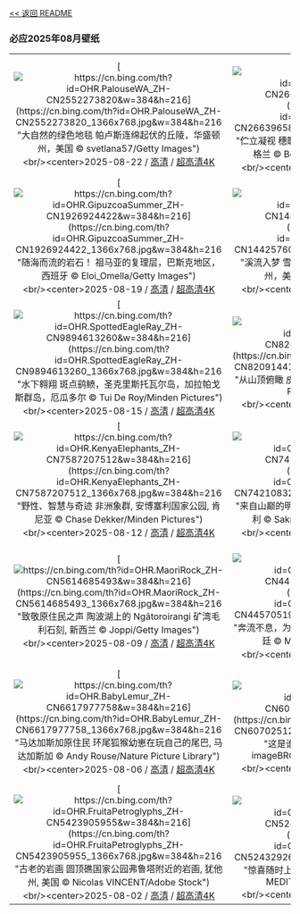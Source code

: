[<< 返回 README](../../README.md)
### 必应2025年08月壁纸
||||
|:---:|:---:|:---:|
|[![https://cn.bing.com/th?id=OHR.PalouseWA_ZH-CN2552273820&w=384&h=216](https://cn.bing.com/th?id=OHR.PalouseWA_ZH-CN2552273820_1366x768.jpg&w=384&h=216 "大自然的绿色地毯&#10;帕卢斯连绵起伏的丘陵，华盛顿州，美国&#10;© svetlana57/Getty Images")](https://cn.bing.com/search?q=%e5%b8%95%e5%8d%a2%e6%96%af%e5%9c%b0%e5%8c%ba&form=hpcapt&mkt=zh-cn&filters=HpDate:"20250821_1600")<br/><center>2025-08-22 / [高清](https://cn.bing.com/th?id=OHR.PalouseWA_ZH-CN2552273820_1920x1200.jpg&w=1920&h=1200) / [超高清4K](https://cn.bing.com/th?id=OHR.PalouseWA_ZH-CN2552273820_UHD.jpg&w=3840&h=2160)<center/>|[![https://cn.bing.com/th?id=OHR.WheatearBird_ZH-CN2663965839&w=384&h=216](https://cn.bing.com/th?id=OHR.WheatearBird_ZH-CN2663965839_1366x768.jpg&w=384&h=216 "伫立凝视&#10;穗䳭和盛开的帚石楠，峰区国家公园，英格兰&#10;© Ben Hall/Nature Picture Library")](https://cn.bing.com/search?q=%e7%a9%97%e4%b3%ad&form=hpcapt&mkt=zh-cn&filters=HpDate:"20250820_1600")<br/><center>2025-08-21 / [高清](https://cn.bing.com/th?id=OHR.WheatearBird_ZH-CN2663965839_1920x1200.jpg&w=1920&h=1200) / [超高清4K](https://cn.bing.com/th?id=OHR.WheatearBird_ZH-CN2663965839_UHD.jpg&w=3840&h=2160)<center/>|[![https://cn.bing.com/th?id=OHR.CitadelBonifacio_ZH-CN2130899430&w=384&h=216](https://cn.bing.com/th?id=OHR.CitadelBonifacio_ZH-CN2130899430_1366x768.jpg&w=384&h=216 "永恒的建筑&#10;博尼法乔城堡，科西嘉岛南部，法国&#10;© Marc Dozier/Getty Images")](https://cn.bing.com/search?q=%e5%8d%9a%e5%b0%bc%e6%b3%95%e4%b9%94&form=hpcapt&mkt=zh-cn&filters=HpDate:"20250819_1600")<br/><center>2025-08-20 / [高清](https://cn.bing.com/th?id=OHR.CitadelBonifacio_ZH-CN2130899430_1920x1200.jpg&w=1920&h=1200) / [超高清4K](https://cn.bing.com/th?id=OHR.CitadelBonifacio_ZH-CN2130899430_UHD.jpg&w=3840&h=2160)<center/>|
|[![https://cn.bing.com/th?id=OHR.GipuzcoaSummer_ZH-CN1926924422&w=384&h=216](https://cn.bing.com/th?id=OHR.GipuzcoaSummer_ZH-CN1926924422_1366x768.jpg&w=384&h=216 "随海而流的岩石！&#10;祖马亚的复理层，巴斯克地区，西班牙&#10;© Eloi_Omella/Getty Images")](https://cn.bing.com/search?q=%e8%a5%bf%e7%8f%ad%e7%89%99%e7%a5%96%e9%a9%ac%e4%ba%9a%e7%9a%84%e5%a4%8d%e7%90%86%e7%9f%b3&form=hpcapt&mkt=zh-cn&filters=HpDate:"20250818_1600")<br/><center>2025-08-19 / [高清](https://cn.bing.com/th?id=OHR.GipuzcoaSummer_ZH-CN1926924422_1920x1200.jpg&w=1920&h=1200) / [超高清4K](https://cn.bing.com/th?id=OHR.GipuzcoaSummer_ZH-CN1926924422_UHD.jpg&w=3840&h=2160)<center/>|[![https://cn.bing.com/th?id=OHR.AvalancheLake_ZH-CN1442576083&w=384&h=216](https://cn.bing.com/th?id=OHR.AvalancheLake_ZH-CN1442576083_1366x768.jpg&w=384&h=216 "溪流入梦&#10;雪崩湖步道，阿迪朗达克高峰区，纽约州，美国&#10;© Posnov/Getty Images")](https://cn.bing.com/search?q=%e7%ba%bd%e7%ba%a6%e5%b7%9e%e9%9b%aa%e5%b4%a9%e6%b9%96&form=hpcapt&mkt=zh-cn&filters=HpDate:"20250817_1600")<br/><center>2025-08-18 / [高清](https://cn.bing.com/th?id=OHR.AvalancheLake_ZH-CN1442576083_1920x1200.jpg&w=1920&h=1200) / [超高清4K](https://cn.bing.com/th?id=OHR.AvalancheLake_ZH-CN1442576083_UHD.jpg&w=3840&h=2160)<center/>|[![https://cn.bing.com/th?id=OHR.ColorfulBeehives_ZH-CN0180195770&w=384&h=216](https://cn.bing.com/th?id=OHR.ColorfulBeehives_ZH-CN0180195770_1366x768.jpg&w=384&h=216 "成为改变的一“蜂”&#10;色彩斑斓的蜂巢, 意大利&#10;© Roberto Caucino/Shutterstock")](https://cn.bing.com/search?q=%e8%9c%9c%e8%9c%82&form=hpcapt&mkt=zh-cn&filters=HpDate:"20250815_1600")<br/><center>2025-08-16 / [高清](https://cn.bing.com/th?id=OHR.ColorfulBeehives_ZH-CN0180195770_1920x1200.jpg&w=1920&h=1200) / [超高清4K](https://cn.bing.com/th?id=OHR.ColorfulBeehives_ZH-CN0180195770_UHD.jpg&w=3840&h=2160)<center/>|
|[![https://cn.bing.com/th?id=OHR.SpottedEagleRay_ZH-CN9894613260&w=384&h=216](https://cn.bing.com/th?id=OHR.SpottedEagleRay_ZH-CN9894613260_1366x768.jpg&w=384&h=216 "水下翱翔&#10;斑点鹞鲼，圣克里斯托瓦尔岛‌，‌加拉帕戈斯群岛，厄瓜多尔&#10;© Tui De Roy/Minden Pictures")](https://cn.bing.com/search?q=%e6%96%91%e7%82%b9%e9%b9%9e%e9%b2%bc&form=hpcapt&mkt=zh-cn&filters=HpDate:"20250814_1600")<br/><center>2025-08-15 / [高清](https://cn.bing.com/th?id=OHR.SpottedEagleRay_ZH-CN9894613260_1920x1200.jpg&w=1920&h=1200) / [超高清4K](https://cn.bing.com/th?id=OHR.SpottedEagleRay_ZH-CN9894613260_UHD.jpg&w=3840&h=2160)<center/>|[![https://cn.bing.com/th?id=OHR.PizNairPeak_ZH-CN8209144138&w=384&h=216](https://cn.bing.com/th?id=OHR.PizNairPeak_ZH-CN8209144138_1366x768.jpg&w=384&h=216 "从山顶俯瞰&#10;皮兹奈尔山缆车站, 格劳宾登州, 瑞士&#10;© Roberto Moiola/Alamy")](https://cn.bing.com/search?q=%e5%a5%88%e5%b0%94%e5%b3%b0&form=hpcapt&mkt=zh-cn&filters=HpDate:"20250813_1600")<br/><center>2025-08-14 / [高清](https://cn.bing.com/th?id=OHR.PizNairPeak_ZH-CN8209144138_1920x1200.jpg&w=1920&h=1200) / [超高清4K](https://cn.bing.com/th?id=OHR.PizNairPeak_ZH-CN8209144138_UHD.jpg&w=3840&h=2160)<center/>|[![https://cn.bing.com/th?id=OHR.CoronaArch_ZH-CN5406267193&w=384&h=216](https://cn.bing.com/th?id=OHR.CoronaArch_ZH-CN5406267193_1366x768.jpg&w=384&h=216 "地球的公开秘密&#10;一名男子从摩押附近的科罗纳拱门索降, 美国&#10;© Grant Ordelheide/TANDEM Stills + Motion")](https://cn.bing.com/search?q=%e5%a4%a9%e7%84%b6%e6%8b%b1%e9%97%a8&form=hpcapt&mkt=zh-cn&filters=HpDate:"20250812_1600")<br/><center>2025-08-13 / [高清](https://cn.bing.com/th?id=OHR.CoronaArch_ZH-CN5406267193_1920x1200.jpg&w=1920&h=1200) / [超高清4K](https://cn.bing.com/th?id=OHR.CoronaArch_ZH-CN5406267193_UHD.jpg&w=3840&h=2160)<center/>|
|[![https://cn.bing.com/th?id=OHR.KenyaElephants_ZH-CN7587207512&w=384&h=216](https://cn.bing.com/th?id=OHR.KenyaElephants_ZH-CN7587207512_1366x768.jpg&w=384&h=216 "野性、智慧与奇迹&#10;非洲象群, 安博塞利国家公园, 肯尼亚&#10;© Chase Dekker/Minden Pictures")](https://cn.bing.com/search?q=%e4%b8%96%e7%95%8c%e5%a4%a7%e8%b1%a1%e6%97%a5&form=hpcapt&mkt=zh-cn&filters=HpDate:"20250811_1600")<br/><center>2025-08-12 / [高清](https://cn.bing.com/th?id=OHR.KenyaElephants_ZH-CN7587207512_1920x1200.jpg&w=1920&h=1200) / [超高清4K](https://cn.bing.com/th?id=OHR.KenyaElephants_ZH-CN7587207512_UHD.jpg&w=3840&h=2160)<center/>|[![https://cn.bing.com/th?id=OHR.SantaMaddalena_ZH-CN7421083295&w=384&h=216](https://cn.bing.com/th?id=OHR.SantaMaddalena_ZH-CN7421083295_1366x768.jpg&w=384&h=216 "来自山巅的明信片&#10;圣玛格达莱娜, 多洛米蒂山, 意大利&#10;© Sakrapee Nopparat/Getty Images")](https://cn.bing.com/search?q=%e6%84%8f%e5%a4%a7%e5%88%a9%e5%a4%9a%e6%b4%9b%e7%b1%b3%e8%92%82%e5%b1%b1&form=hpcapt&mkt=zh-cn&filters=HpDate:"20250810_1600")<br/><center>2025-08-11 / [高清](https://cn.bing.com/th?id=OHR.SantaMaddalena_ZH-CN7421083295_1920x1200.jpg&w=1920&h=1200) / [超高清4K](https://cn.bing.com/th?id=OHR.SantaMaddalena_ZH-CN7421083295_UHD.jpg&w=3840&h=2160)<center/>|[![https://cn.bing.com/th?id=OHR.LionessKenya_ZH-CN6791029673&w=384&h=216](https://cn.bing.com/th?id=OHR.LionessKenya_ZH-CN6791029673_1366x768.jpg&w=384&h=216 "为正义怒吼&#10;马赛马拉国家保护区的雌狮,肯尼亚&#10;© Tandem Stock/Adobe Stock")](https://cn.bing.com/search?q=%e4%b8%96%e7%95%8c%e7%8b%ae%e5%ad%90%e6%97%a5&form=hpcapt&mkt=zh-cn&filters=HpDate:"20250809_1600")<br/><center>2025-08-10 / [高清](https://cn.bing.com/th?id=OHR.LionessKenya_ZH-CN6791029673_1920x1200.jpg&w=1920&h=1200) / [超高清4K](https://cn.bing.com/th?id=OHR.LionessKenya_ZH-CN6791029673_UHD.jpg&w=3840&h=2160)<center/>|
|[![https://cn.bing.com/th?id=OHR.MaoriRock_ZH-CN5614685493&w=384&h=216](https://cn.bing.com/th?id=OHR.MaoriRock_ZH-CN5614685493_1366x768.jpg&w=384&h=216 "致敬原住民之声&#10;陶波湖上的 Ngātoroirangi 矿湾毛利石刻, 新西兰&#10;© Joppi/Getty Images")](https://cn.bing.com/search?q=%e4%b8%96%e7%95%8c%e5%9c%9f%e8%91%97%e4%ba%ba%e6%b0%91%e5%9b%bd%e9%99%85%e6%97%a5&form=hpcapt&mkt=zh-cn&filters=HpDate:"20250808_1600")<br/><center>2025-08-09 / [高清](https://cn.bing.com/th?id=OHR.MaoriRock_ZH-CN5614685493_1920x1200.jpg&w=1920&h=1200) / [超高清4K](https://cn.bing.com/th?id=OHR.MaoriRock_ZH-CN5614685493_UHD.jpg&w=3840&h=2160)<center/>|[![https://cn.bing.com/th?id=OHR.IguazuArgentina_ZH-CN4457051931&w=384&h=216](https://cn.bing.com/th?id=OHR.IguazuArgentina_ZH-CN4457051931_1366x768.jpg&w=384&h=216 "奔流不息，为你为我&#10;伊瓜苏瀑布的三火枪瀑布, 阿根廷&#10;© Mark Meredith/Getty Images")](https://cn.bing.com/search?q=%e4%bc%8a%e7%93%9c%e8%8b%8f%e7%80%91%e5%b8%83+%e9%98%bf%e6%a0%b9%e5%bb%b7+%e5%b7%b4%e8%a5%bf&form=hpcapt&mkt=zh-cn&filters=HpDate:"20250807_1600")<br/><center>2025-08-08 / [高清](https://cn.bing.com/th?id=OHR.IguazuArgentina_ZH-CN4457051931_1920x1200.jpg&w=1920&h=1200) / [超高清4K](https://cn.bing.com/th?id=OHR.IguazuArgentina_ZH-CN4457051931_UHD.jpg&w=3840&h=2160)<center/>|[![https://cn.bing.com/th?id=OHR.GasparillaLight_ZH-CN6855683859&w=384&h=216](https://cn.bing.com/th?id=OHR.GasparillaLight_ZH-CN6855683859_1366x768.jpg&w=384&h=216 "海岸的密码&#10;加斯帕里拉岛灯塔后导标灯, 博卡格兰德, 佛罗里达州, 美国&#10;© Wiltser/Getty Images")](https://cn.bing.com/search?q=%e7%be%8e%e5%9b%bd%e5%9b%bd%e5%ae%b6%e7%81%af%e5%a1%94%e6%97%a5&form=hpcapt&mkt=zh-cn&filters=HpDate:"20250806_1600")<br/><center>2025-08-07 / [高清](https://cn.bing.com/th?id=OHR.GasparillaLight_ZH-CN6855683859_1920x1200.jpg&w=1920&h=1200) / [超高清4K](https://cn.bing.com/th?id=OHR.GasparillaLight_ZH-CN6855683859_UHD.jpg&w=3840&h=2160)<center/>|
|[![https://cn.bing.com/th?id=OHR.BabyLemur_ZH-CN6617977758&w=384&h=216](https://cn.bing.com/th?id=OHR.BabyLemur_ZH-CN6617977758_1366x768.jpg&w=384&h=216 "马达加斯加原住民&#10;环尾狐猴幼崽在玩自己的尾巴‌, 马达加斯加&#10;© Andy Rouse/Nature Picture Library")](https://cn.bing.com/search?q=%e7%8e%af%e5%b0%be%e7%8b%90%e7%8c%b4%e2%80%8c&form=hpcapt&mkt=zh-cn&filters=HpDate:"20250805_1600")<br/><center>2025-08-06 / [高清](https://cn.bing.com/th?id=OHR.BabyLemur_ZH-CN6617977758_1920x1200.jpg&w=1920&h=1200) / [超高清4K](https://cn.bing.com/th?id=OHR.BabyLemur_ZH-CN6617977758_UHD.jpg&w=3840&h=2160)<center/>|[![https://cn.bing.com/th?id=OHR.LaplandOwl_ZH-CN6070251232&w=384&h=216](https://cn.bing.com/th?id=OHR.LaplandOwl_ZH-CN6070251232_1366x768.jpg&w=384&h=216 "这是谁的家？&#10;巢中的乌林鸮, 芬兰&#10;© imageBROKER.com/Alamy Stock Photo")](https://cn.bing.com/search?q=%e7%8c%ab%e5%a4%b4%e9%b9%b0&form=hpcapt&mkt=zh-cn&filters=HpDate:"20250803_1600")<br/><center>2025-08-04 / [高清](https://cn.bing.com/th?id=OHR.LaplandOwl_ZH-CN6070251232_1920x1200.jpg&w=1920&h=1200) / [超高清4K](https://cn.bing.com/th?id=OHR.LaplandOwl_ZH-CN6070251232_UHD.jpg&w=3840&h=2160)<center/>|[![https://cn.bing.com/th?id=OHR.HappySunflower_ZH-CN5840993161&w=384&h=216](https://cn.bing.com/th?id=OHR.HappySunflower_ZH-CN5840993161_1366x768.jpg&w=384&h=216 "你好，黄色！&#10;夏天田野里盛开的向日葵&#10;© Arsgera/Shutterstock")](https://cn.bing.com/search?q=%e5%90%91%e6%97%a5%e8%91%b5&form=hpcapt&mkt=zh-cn&filters=HpDate:"20250802_1600")<br/><center>2025-08-03 / [高清](https://cn.bing.com/th?id=OHR.HappySunflower_ZH-CN5840993161_1920x1200.jpg&w=1920&h=1200) / [超高清4K](https://cn.bing.com/th?id=OHR.HappySunflower_ZH-CN5840993161_UHD.jpg&w=3840&h=2160)<center/>|
|[![https://cn.bing.com/th?id=OHR.FruitaPetroglyphs_ZH-CN5423905955&w=384&h=216](https://cn.bing.com/th?id=OHR.FruitaPetroglyphs_ZH-CN5423905955_1366x768.jpg&w=384&h=216 "古老的岩画&#10;圆顶礁国家公园弗鲁塔附近的岩画, 犹他州, 美国&#10;© Nicolas VINCENT/Adobe Stock")](https://cn.bing.com/search?q=%e5%9c%86%e9%a1%b6%e7%a4%81%e5%9b%bd%e5%ae%b6%e5%85%ac%e5%9b%ad&form=hpcapt&mkt=zh-cn&filters=HpDate:"20250801_1600")<br/><center>2025-08-02 / [高清](https://cn.bing.com/th?id=OHR.FruitaPetroglyphs_ZH-CN5423905955_1920x1200.jpg&w=1920&h=1200) / [超高清4K](https://cn.bing.com/th?id=OHR.FruitaPetroglyphs_ZH-CN5423905955_UHD.jpg&w=3840&h=2160)<center/>|[![https://cn.bing.com/th?id=OHR.EdinburghFringe_ZH-CN5243292664&w=384&h=216](https://cn.bing.com/th?id=OHR.EdinburghFringe_ZH-CN5243292664_1366x768.jpg&w=384&h=216 "惊喜随时上演&#10;皇家英里大道, 爱丁堡, 苏格兰&#10;© MEDITERRANEAN/Getty Images")](https://cn.bing.com/search?q=%e7%88%b1%e4%b8%81%e5%a0%a1%e8%89%ba%e7%a9%97%e8%8a%82&form=hpcapt&mkt=zh-cn&filters=HpDate:"20250731_1600")<br/><center>2025-08-01 / [高清](https://cn.bing.com/th?id=OHR.EdinburghFringe_ZH-CN5243292664_1920x1200.jpg&w=1920&h=1200) / [超高清4K](https://cn.bing.com/th?id=OHR.EdinburghFringe_ZH-CN5243292664_UHD.jpg&w=3840&h=2160)<center/>